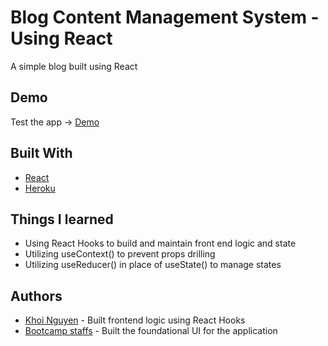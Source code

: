 # Blog Content Management System - Using React

A simple blog built using React

## Demo

Test the app -> [Demo]()

## Built With

* [React](https://reactjs.org/)
* [Heroku](https://dashboard.heroku.com/)

## Things I learned

* Using React Hooks to build and maintain front end logic and state
* Utilizing useContext() to prevent props drilling
* Utilizing useReducer() in place of useState() to manage states

## Authors

* [Khoi Nguyen](https://github.com/gh0stl0nely) - Built frontend logic using React Hooks 
* [Bootcamp staffs](https://bootcamp.learn.utoronto.ca/coding/landing-ftpt/?s=Google-Brand&msg_cv_scta=4&msg_cv_stbn=1&msg_cv_fcta=1&pkw=u%20of%20t%20coding%20bootcamp&pcrid=429640492215&pmt=e&utm_source=google&utm_medium=cpc&utm_campaign=%5BS%5D_GRD_Coding_Brand_ALL_Toronto_Exact&utm_term=u%20of%20t%20coding%20bootcamp&s=google&k=u%20of%20t%20coding%20bootcamp&utm_adgroupid=83588573468&utm_locationphysicalms=9000932&utm_matchtype=e&utm_network=g&utm_device=c&utm_content=429640492215&utm_placement=&gclid=CjwKCAjw2a32BRBXEiwAUcugiLczo33nZ5QoQTOON__64aiHo567hOsKE9Mw0ImP8s_cw8HHSqpJqRoCy-oQAvD_BwE&gclsrc=aw.ds) - Built the foundational UI for the application 
